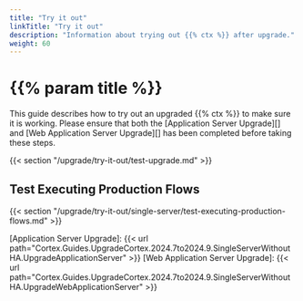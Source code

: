 ```yaml
---
title: "Try it out"
linkTitle: "Try it out"
description: "Information about trying out {{% ctx %}} after upgrade."
weight: 60
---
```


# {{% param title %}}

This guide describes how to try out an upgraded {{% ctx %}} to make sure it is working. Please ensure that both the [Application Server Upgrade][] and [Web Application Server Upgrade][] has been completed before taking these steps.

{{< section "/upgrade/try-it-out/test-upgrade.md" >}}

## Test Executing Production Flows

{{< section "/upgrade/try-it-out/single-server/test-executing-production-flows.md" >}}

[Application Server Upgrade]: {{< url path="Cortex.Guides.UpgradeCortex.2024.7to2024.9.SingleServerWithoutHA.UpgradeApplicationServer" >}}
[Web Application Server Upgrade]: {{< url path="Cortex.Guides.UpgradeCortex.2024.7to2024.9.SingleServerWithoutHA.UpgradeWebApplicationServer" >}}
